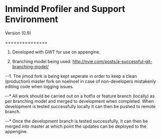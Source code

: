 Inmindd Profiler and Support Environment 
===============

Version (0.9) 

===============

1. Developed with GWT for use on appengine. 

2. Branching model being used: http://nvie.com/posts/a-successful-git-branching-model/

--1. The jimod fork is being kept seperate in order to keep a clean (production) master fork on noelnoel in case of non-developers mistakenly editing code when logging issues. 

--* All work should be carried out on a hotfix or feature branch (locally) as per branching model and merged to development when completed. When development is tested successfully locally it can then be pushed to remote branch. 

--* Once the development branch is tested successfully, it can then be merged into master at which point the updates can be deployed to the appengine. 


